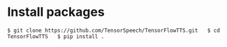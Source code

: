# Install packages
`$ git clone https://github.com/TensorSpeech/TensorFlowTTS.git  
$ cd TensorFlowTTS  
$ pip install .`
